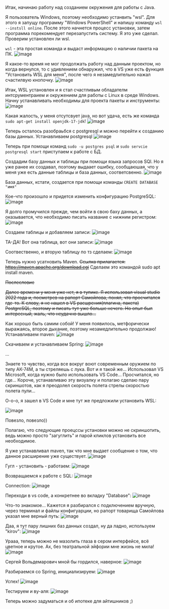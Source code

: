 Итак, начинаю работу над созданием окружения для работы с Java.

Я пользователь Windows, поэтому необходимо устанвить "wsl". Для этого я запущу программу "Windows PowerShell" и напишу команду `wsl --instsll online`. После этого начнется процесс установки, затем программа порекомендует перезапустить систему. Я это уже сделал. Проверим установлен ли wsl.

`wsl` - эта простая команда и выдаст информацию о наличии пакета на ПК.
![image](https://github.com/TKirovAl/JavaProject/assets/93568292/181c5dc5-2289-41ff-a7f1-f45b871b1f8b)

Я какое-то время не мог продолжать работу над данным проектом, но когда вернулся, то с удивлением обнаружил, что в VS уже есть функция "Установить WSL для меня", после чего я незамедлительно нажал счастилвую кнопочку.
![image](https://github.com/TKirovAl/JavaProject/assets/93568292/5867cc0a-f489-43cf-984a-4156892df969)

Итак, WSL установлен и я стал счастливым обладателм интсрументраием и окружением для работы с Linux в среде Windows. Начну устанавливать необходимы для проекта пакеты и инструменты:
![image](https://github.com/TKirovAl/JavaProject/assets/93568292/198dd70a-bfcc-4da1-ae51-018df42b664d)

Какая жалость, у меня отсутсвует java, но вот удача, есть же команда `sudo apt-get install openjdk-17-jdk`!
![image](https://github.com/TKirovAl/JavaProject/assets/93568292/8c7f9281-ce8d-458c-99b9-0d28547ff5cb)

Теперь осталось разобраьбся с postgresql и можно перейти к созданию базы данных.
Устанавливаем postgresql 
![image](https://github.com/TKirovAl/JavaProject/assets/93568292/e74d0d36-0553-4b28-ba2d-52acb2b6b09b)

Теперь при помощи команд `sudo -u postgres psql` и `sudo servcie postgresql start` приступаем к работе с БД.

Создадим базу данных и таблицы при помощи языка запросов SQl. Но я уже ранее их создавал, поэтому выдаает ошибку, сообщаюшая, что у меня уже есть данные таблицы и база данных, соответсвенно.
![image](https://github.com/TKirovAl/JavaProject/assets/93568292/c53da66e-761a-4d34-a0cb-fe08d3d72c84)

База данных, кстати, создается при помощи команды `CREATE DATABASE "имя"`

Кое-что произошло и придется изменить конфигурацию PostgreSQL:
![image](https://github.com/TKirovAl/JavaProject/assets/93568292/811deaee-bad9-4a7d-bc09-1e4595419b13)

Я долго промучился прежде, чем войти в свою баху данных, а оказывается, что необходимо писать название с нижним регистром:
![image](https://github.com/TKirovAl/JavaProject/assets/93568292/1ce3c54d-480b-4807-bb0d-93532a7d5f81)

Создаем таблицы и добавляем записи:
![image](https://github.com/TKirovAl/JavaProject/assets/93568292/69ab9588-d6e9-4d85-9bcd-619a372228b5)

ТА-ДА! Вот она таблица, вот они записи:
![image](https://github.com/TKirovAl/JavaProject/assets/93568292/38791c29-b577-4b64-b37c-5937080ae26d)

Соотвественно, и вторую таблицу по тз сделаем:
![image](https://github.com/TKirovAl/JavaProject/assets/93568292/3b53ff0c-b790-4e2c-970f-e0336261670f)

Теперь нужно усатновить Maven. ~~Ссылка прилагается:
https://maven.apache.org/download.cgi~~
Сделаем это командой sudo apt install maven.

~~Послесловие~~

~~Далее времени у меня уже нет, я в тупике. Я использовал visual studio 2022 года и, посмотрев на рапорт Самойлова, понял, что просчитался где-то. К слову, я не нашел в VS расшрения(плагина, пакета) PostgreSQL, поэтому и писать тут уже больше нечего. Но опыт был интересный, жаль, что неудачно вышло...~~

Как хорошо быть самим собой! У меня появилось, метфорически выражаясь, второе дыхание, поэтому незамедлительно продолжаю!
Устанавливаем maven:
![image](https://github.com/TKirovAl/JavaProject/assets/93568292/e24ccab2-39ea-4c93-98a8-df92e86e7f9e)

Скачиваем и устанавливаем Spring:
![image](https://github.com/TKirovAl/JavaProject/assets/93568292/9f306f0d-fdd8-47b9-85ff-ba53a7ae5802)

...

Знаете то чувство, когда все вокруг воют современным оружием по типу АК-74М, а ты стреляешь с лука. Вот и я такой же... Использовал VS Microsoft, когда нужно было использовать VS Code... Просчитался, но где...
Короче, устанавливаю эту визуалку и полагаю сделаю пару скриншотов, как я преодолел скорость полета стрелы скоростью полета пули... 

О-о-о, я зашел в VS Code и мне тут же предложили установить WSL:


![image](https://github.com/TKirovAl/JavaProject/assets/93568292/baa0e11c-eef7-4246-9588-fa637724efca)


Повезло, повезло))

Полагаю, что следующие проецссы установки можно не скриншотить, ведь можно просто "загуглить" и парой кликлов установить все необходимое. 

Я уже устанавливал maven, так что мне выдает сообщение о том, что данное расширение уже существует.
![image](https://github.com/TKirovAl/JavaProject/assets/93568292/e00a36e2-bd1f-420a-be35-5208c1e495b6)

Гугл - установить - работаем:
![image](https://github.com/TKirovAl/JavaProject/assets/93568292/f2997b8f-09d7-4666-9abf-5943e4182e60)

Возвращаемся к работе с SQL:
![image](https://github.com/TKirovAl/JavaProject/assets/93568292/3f6e18fe-6dba-48bf-8b9d-f86d83d20d3e)

Connection:
![image](https://github.com/TKirovAl/JavaProject/assets/93568292/fdb40e66-bacf-4e59-9773-61f9c6f729b0)

Переходи в vs code, а конкретнее во вкладку "Database":
![image](https://github.com/TKirovAl/JavaProject/assets/93568292/8d7266a3-5d2e-4548-a089-809adf9ceb75)

Что-то знакомое... Кажется я разбирался с подключением вручную, через терминал и файлы конфигуарции, но рапорт товарища Самойлова указал мне верный путь:
![image](https://github.com/TKirovAl/JavaProject/assets/93568292/dae0c970-34b7-48a6-9451-06302e355b58)

Даа, я тут пару лишних баз данных создал, ну да ладно, используем "kirov":
![image](https://github.com/TKirovAl/JavaProject/assets/93568292/3692dd43-d9cc-4713-96b6-55692d425c67)

Урааа, теперь можно не мазолить глаза в сером интерфейсе, всё цветное и крутое. Ах, без театральной эйфории мне жизнь не мила!
![image](https://github.com/TKirovAl/JavaProject/assets/93568292/b7e0f4dc-9a3d-418a-b3b8-4bc4a828b526)

Сергей Вольдемарович мной бы гордился, наверное:
![image](https://github.com/TKirovAl/JavaProject/assets/93568292/63607c6e-982a-4e21-bee5-0264b0e1b19a)

Разбираемся со Spring, инициализируем:
![image](https://github.com/TKirovAl/JavaProject/assets/93568292/cb5eee3a-b0f3-444e-aa7f-5ed057ba361a)

Успех!
![image](https://github.com/TKirovAl/JavaProject/assets/93568292/86dac88b-d84f-4103-b755-a361644770a6)

Тестируем и ву-аля:
![image](https://github.com/TKirovAl/JavaProject/assets/93568292/e7141be2-1b6c-48cc-aa3d-bfa9d8234fae)

Теперь можно задуматься и об ипотеке для айтишников ;)

























